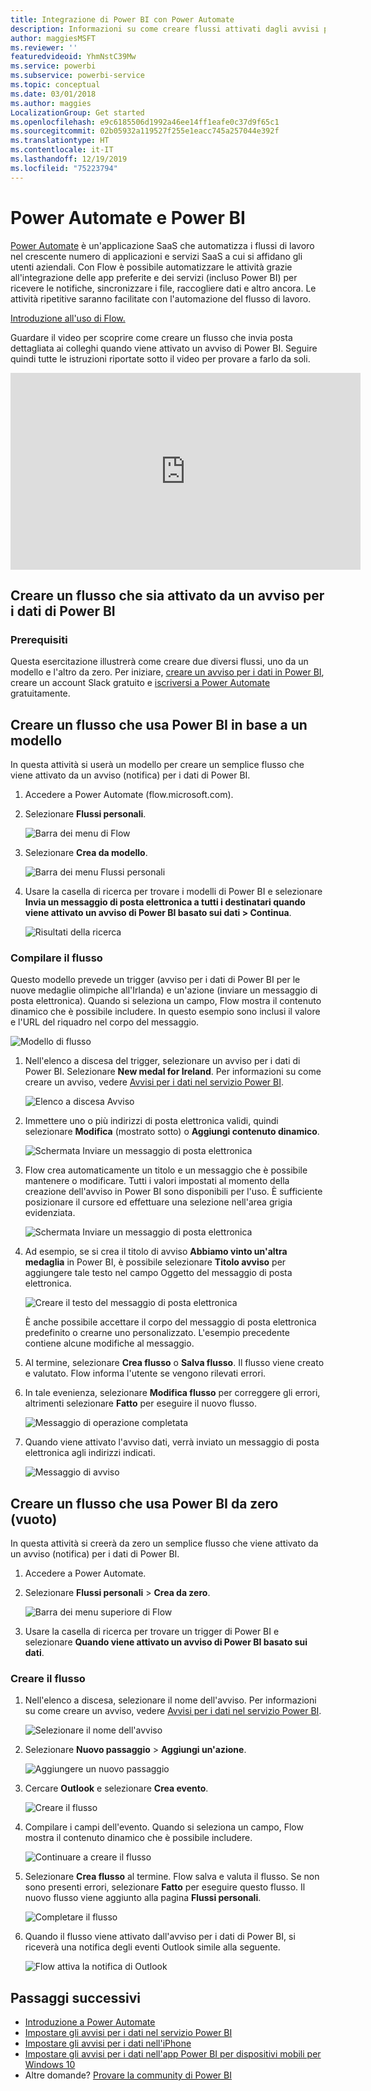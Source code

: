 ```yaml
---
title: Integrazione di Power BI con Power Automate
description: Informazioni su come creare flussi attivati dagli avvisi per i dati di Power BI.
author: maggiesMSFT
ms.reviewer: ''
featuredvideoid: YhmNstC39Mw
ms.service: powerbi
ms.subservice: powerbi-service
ms.topic: conceptual
ms.date: 03/01/2018
ms.author: maggies
LocalizationGroup: Get started
ms.openlocfilehash: e9c6185506d1992a46ee14ff1eafe0c37d9f65c1
ms.sourcegitcommit: 02b05932a119527f255e1eacc745a257044e392f
ms.translationtype: HT
ms.contentlocale: it-IT
ms.lasthandoff: 12/19/2019
ms.locfileid: "75223794"
---
```

# <a name="power-automate-and-power-bi"></a>Power Automate e Power BI

[Power Automate](https://docs.microsoft.com/power-automate/getting-started) è un'applicazione SaaS che automatizza i flussi di lavoro nel crescente numero di applicazioni e servizi SaaS a cui si affidano gli utenti aziendali. Con Flow è possibile automatizzare le attività grazie all'integrazione delle app preferite e dei servizi (incluso Power BI) per ricevere le notifiche, sincronizzare i file, raccogliere dati e altro ancora. Le attività ripetitive saranno facilitate con l'automazione del flusso di lavoro.

[Introduzione all'uso di Flow.](https://docs.microsoft.com/power-automate/getting-started)

Guardare il video per scoprire come creare un flusso che invia posta dettagliata ai colleghi quando viene attivato un avviso di Power BI. Seguire quindi tutte le istruzioni riportate sotto il video per provare a farlo da soli.

<iframe width="560" height="315" src="https://www.youtube.com/embed/YhmNstC39Mw" frameborder="0" allowfullscreen></iframe>

## <a name="create-a-flow-that-is-triggered-by-a-power-bi-data-alert"></a>Creare un flusso che sia attivato da un avviso per i dati di Power BI

### <a name="prerequisites"></a>Prerequisiti
Questa esercitazione illustrerà come creare due diversi flussi, uno da un modello e l'altro da zero. Per iniziare, [creare un avviso per i dati in Power BI](service-set-data-alerts.md), creare un account Slack gratuito e [iscriversi a Power Automate](https://flow.microsoft.com/#home-signup) gratuitamente.

## <a name="create-a-flow-that-uses-power-bi---from-a-template"></a>Creare un flusso che usa Power BI in base a un modello
In questa attività si userà un modello per creare un semplice flusso che viene attivato da un avviso (notifica) per i dati di Power BI.

1. Accedere a Power Automate (flow.microsoft.com).
2. Selezionare **Flussi personali**.
   
   ![Barra dei menu di Flow](media/service-flow-integration/power-bi-my-flows.png)
3. Selezionare **Crea da modello**.
   
    ![Barra dei menu Flussi personali](media/service-flow-integration/power-bi-template.png)
4. Usare la casella di ricerca per trovare i modelli di Power BI e selezionare **Invia un messaggio di posta elettronica a tutti i destinatari quando viene attivato un avviso di Power BI basato sui dati > Continua**.
   
    ![Risultati della ricerca](media/service-flow-integration/power-bi-flow-alert.png)


### <a name="build-the-flow"></a>Compilare il flusso
Questo modello prevede un trigger (avviso per i dati di Power BI per le nuove medaglie olimpiche all'Irlanda) e un'azione (inviare un messaggio di posta elettronica). Quando si seleziona un campo, Flow mostra il contenuto dinamico che è possibile includere.  In questo esempio sono inclusi il valore e l'URL del riquadro nel corpo del messaggio.

![Modello di flusso](media/service-flow-integration/power-bi-template1.png)

1. Nell'elenco a discesa del trigger, selezionare un avviso per i dati di Power BI. Selezionare **New medal for Ireland**. Per informazioni su come creare un avviso, vedere [Avvisi per i dati nel servizio Power BI](service-set-data-alerts.md).
   
   ![Elenco a discesa Avviso](media/service-flow-integration/power-bi-trigger-flow.png)
2. Immettere uno o più indirizzi di posta elettronica validi, quindi selezionare **Modifica** (mostrato sotto) o **Aggiungi contenuto dinamico**. 
   
   ![Schermata Inviare un messaggio di posta elettronica](media/service-flow-integration/power-bi-flow-email.png)

3. Flow crea automaticamente un titolo e un messaggio che è possibile mantenere o modificare. Tutti i valori impostati al momento della creazione dell'avviso in Power BI sono disponibili per l'uso. È sufficiente posizionare il cursore ed effettuare una selezione nell'area grigia evidenziata. 

   ![Schermata Inviare un messaggio di posta elettronica](media/service-flow-integration/power-bi-flow-email-default.png)

1.  Ad esempio, se si crea il titolo di avviso **Abbiamo vinto un'altra medaglia** in Power BI, è possibile selezionare **Titolo avviso** per aggiungere tale testo nel campo Oggetto del messaggio di posta elettronica.

    ![Creare il testo del messaggio di posta elettronica](media/service-flow-integration/power-bi-flow-message.png)

    È anche possibile accettare il corpo del messaggio di posta elettronica predefinito o crearne uno personalizzato. L'esempio precedente contiene alcune modifiche al messaggio.

1. Al termine, selezionare **Crea flusso** o **Salva flusso**.  Il flusso viene creato e valutato.  Flow informa l'utente se vengono rilevati errori.
2. In tale evenienza, selezionare **Modifica flusso** per correggere gli errori, altrimenti selezionare **Fatto** per eseguire il nuovo flusso.
   
   ![Messaggio di operazione completata](media/service-flow-integration/power-bi-flow-running.png)
5. Quando viene attivato l'avviso dati, verrà inviato un messaggio di posta elettronica agli indirizzi indicati.  
   
   ![Messaggio di avviso](media/service-flow-integration/power-bi-flow-email2.png)

## <a name="create-a-flow-that-uses-power-bi---from-scratch-blank"></a>Creare un flusso che usa Power BI da zero (vuoto)
In questa attività si creerà da zero un semplice flusso che viene attivato da un avviso (notifica) per i dati di Power BI.

1. Accedere a Power Automate.
2. Selezionare **Flussi personali** > **Crea da zero**.
   
   ![Barra dei menu superiore di Flow](media/service-flow-integration/power-bi-my-flows.png)
3. Usare la casella di ricerca per trovare un trigger di Power BI e selezionare **Quando viene attivato un avviso di Power BI basato sui dati**.

### <a name="build-your-flow"></a>Creare il flusso
1. Nell'elenco a discesa, selezionare il nome dell'avviso.  Per informazioni su come creare un avviso, vedere [Avvisi per i dati nel servizio Power BI](service-set-data-alerts.md).
   
    ![Selezionare il nome dell'avviso](media/service-flow-integration/power-bi-totalstores2.png)
2. Selezionare **Nuovo passaggio** > **Aggiungi un'azione**.
   
   ![Aggiungere un nuovo passaggio](media/service-flow-integration/power-bi-new-step.png)
3. Cercare **Outlook** e selezionare **Crea evento**.
   
   ![Creare il flusso](media/service-flow-integration/power-bi-create-event.png)
4. Compilare i campi dell'evento. Quando si seleziona un campo, Flow mostra il contenuto dinamico che è possibile includere.
   
   ![Continuare a creare il flusso](media/service-flow-integration/power-bi-flow-event.png)
5. Selezionare **Crea flusso** al termine.  Flow salva e valuta il flusso. Se non sono presenti errori, selezionare **Fatto** per eseguire questo flusso.  Il nuovo flusso viene aggiunto alla pagina **Flussi personali**.
   
   ![Completare il flusso](media/service-flow-integration/power-bi-flow-running.png)
6. Quando il flusso viene attivato dall'avviso per i dati di Power BI, si riceverà una notifica degli eventi Outlook simile alla seguente.
   
    ![Flow attiva la notifica di Outlook](media/service-flow-integration/power-bi-flow-notice.png)

## <a name="next-steps"></a>Passaggi successivi
* [Introduzione a Power Automate](https://docs.microsoft.com/power-automate/getting-started/)
* [Impostare gli avvisi per i dati nel servizio Power BI](service-set-data-alerts.md)
* [Impostare gli avvisi per i dati nell'iPhone](consumer/mobile/mobile-set-data-alerts-in-the-mobile-apps.md)
* [Impostare gli avvisi per i dati nell'app Power BI per dispositivi mobili per Windows 10](consumer/mobile/mobile-set-data-alerts-in-the-mobile-apps.md)
* Altre domande? [Provare la community di Power BI](https://community.powerbi.com/)

